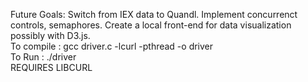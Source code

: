 Future Goals: Switch from IEX data to Quandl. Implement concurrenct controls, semaphores. Create a local front-end for data visualization possibly with D3.js. <br />
To compile : gcc driver.c -lcurl -pthread -o driver <br />   To Run : ./driver <br />   REQUIRES LIBCURL  

